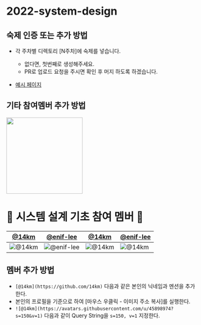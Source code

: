 # 2022-system-design

## 숙제 인증 또는 추가 방법
- 각 주차별 디렉토리 [N주차]에 숙제를 넣습니다.
  - 없다면, 첫번째로 생성해주세요.
  - PR로 업로드 요청을 주시면 확인 후 머지 하도록 하겠습니다.
 
- [예시 페이지](https://github.com/AUSG/2022-system-design/tree/main/example)

## 기타 참여멤버 추가 방법

<img align='center' src='https://user-images.githubusercontent.com/5713670/87202985-820dcb80-c2b6-11ea-9f56-7ec461c497c3.gif' width='200'>

# 🍕 시스템 설계 기초 참여 멤버 🍕

[@14km](https://github.com/14km) | [@enif-lee](https://github.com/enif-lee) | [@14km](https://github.com/14km) | [@enif-lee](https://github.com/enif-lee)
--- | --- | --- | ---
![@14km](https://avatars.githubusercontent.com/u/45898974?s=150&v=1) | ![@enif-lee](https://avatars.githubusercontent.com/u/9916002?s=150&v=1) | ![@14km](https://avatars.githubusercontent.com/u/45898974?s=150&v=1) | ![@14km](https://avatars.githubusercontent.com/u/45898974?s=150&v=1)

## 멤버 추가 방법

- `[@14km](https://github.com/14km)` 다음과 같은 본인의 닉네임과 멘션을 추가한다.
- 본인의 프로필을 기준으로 하여 [마우스 우클릭 - 이미지 주소 복사]를 실행한다.
- `![@14km](https://avatars.githubusercontent.com/u/45898974?s=150&v=1)` 다음과 같이 Query String을 `s=150, v=1` 지정한다.
